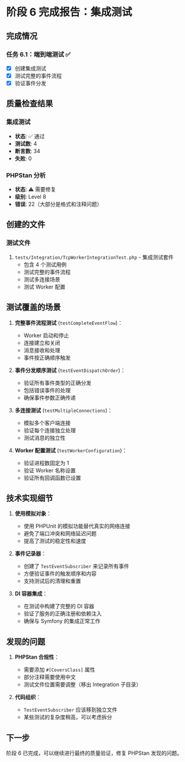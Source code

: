 # 阶段 6 完成报告：集成测试

## 完成情况

### 任务 6.1：端到端测试 ✅
- [x] 创建集成测试
- [x] 测试完整的事件流程
- [x] 验证事件分发

## 质量检查结果

### 集成测试
- **状态**: ✅ 通过
- **测试数**: 4
- **断言数**: 34
- **失败**: 0

### PHPStan 分析
- **状态**: ⚠️ 需要修复
- **级别**: Level 8
- **错误**: 22（大部分是格式和注释问题）

## 创建的文件

### 测试文件
1. `tests/Integration/TcpWorkerIntegrationTest.php` - 集成测试套件
   - 包含 4 个测试用例
   - 测试完整的事件流程
   - 测试多连接场景
   - 测试 Worker 配置

## 测试覆盖的场景

1. **完整事件流程测试** (`testCompleteEventFlow`)：
   - Worker 启动和停止
   - 连接建立和关闭
   - 消息接收和处理
   - 事件按正确顺序触发

2. **事件分发顺序测试** (`testEventDispatchOrder`)：
   - 验证所有事件类型的正确分发
   - 包括错误事件的处理
   - 确保事件参数正确传递

3. **多连接测试** (`testMultipleConnections`)：
   - 模拟多个客户端连接
   - 验证每个连接独立处理
   - 测试消息的独立性

4. **Worker 配置测试** (`testWorkerConfiguration`)：
   - 验证进程数固定为 1
   - 验证 Worker 名称设置
   - 验证所有回调函数已设置

## 技术实现细节

1. **使用模拟对象**：
   - 使用 PHPUnit 的模拟功能替代真实的网络连接
   - 避免了端口冲突和网络延迟问题
   - 提高了测试的稳定性和速度

2. **事件记录器**：
   - 创建了 `TestEventSubscriber` 来记录所有事件
   - 方便验证事件的触发顺序和内容
   - 支持测试后的清理和重置

3. **DI 容器集成**：
   - 在测试中构建了完整的 DI 容器
   - 验证了服务的正确注册和依赖注入
   - 确保与 Symfony 的集成正常工作

## 发现的问题

1. **PHPStan 合规性**：
   - 需要添加 `#[CoversClass]` 属性
   - 部分注释需要使用中文
   - 测试文件位置需要调整（移出 Integration 子目录）

2. **代码组织**：
   - `TestEventSubscriber` 应该移到独立文件
   - 某些测试的复杂度稍高，可以考虑拆分

## 下一步

阶段 6 已完成，可以继续进行最终的质量验证，修复 PHPStan 发现的问题。